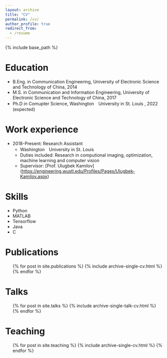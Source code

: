 ```yaml
---
layout: archive
title: "CV"
permalink: /cv/
author_profile: true
redirect_from:
  - /resume
---
```


{% include base_path %}

Education
======
* B.Eng. in Communication Engineering, University of Electronic Science and Technology of China, 2014
* M.S. in Communication and Information Engineering, University of Electronic Science and Technology of China, 2017
* Ph.D in Comupter Science, Washington　University in St. Louis , 2022 (expected)

Work experience
======

* 2018-Present: Research Assistant
  * Washington　University in St. Louis
  * Duties included: Research in computional imaging, optimization, machine learning and computer vision
  * Supervisor: [Prof. Ulugbek Kamilov] (https://engineering.wustl.edu/Profiles/Pages/Ulugbek-Kamilov.aspx)
  
Skills
======
* Python
* MATLAB
* Tensorflow
* Java
* C

Publications
======
  <ul>{% for post in site.publications %}
    {% include archive-single-cv.html %}
  {% endfor %}</ul>
  
Talks
======
  <ul>{% for post in site.talks %}
    {% include archive-single-talk-cv.html %}
  {% endfor %}</ul>
  
Teaching
======
  <ul>{% for post in site.teaching %}
    {% include archive-single-cv.html %}
  {% endfor %}</ul>

<!---
Service and leadership
======
* Currently signed in to 43 different slack teams
--->

